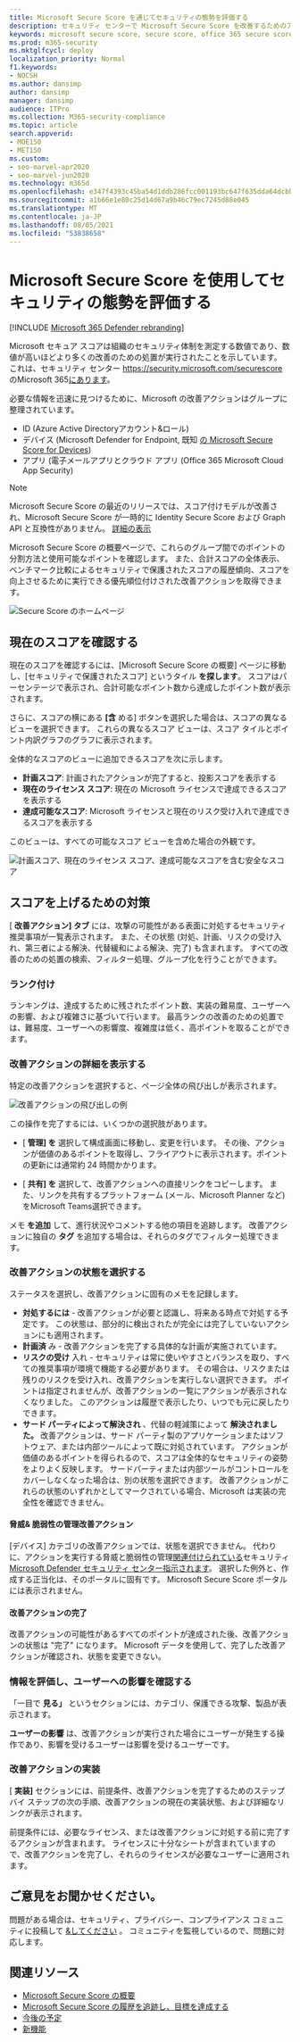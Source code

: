 ```yaml
---
title: Microsoft Secure Score を通じてセキュリティの態勢を評価する
description: セキュリティ センターで Microsoft Secure Score を改善するためのアクションを実行するMicrosoft 365説明します。
keywords: microsoft secure score, secure score, office 365 secure score, microsoft security score, microsoft 365 security center, improvement actions
ms.prod: m365-security
ms.mktglfcycl: deploy
localization_priority: Normal
f1.keywords:
- NOCSH
ms.author: dansimp
author: dansimp
manager: dansimp
audience: ITPro
ms.collection: M365-security-compliance
ms.topic: article
search.appverid:
- MOE150
- MET150
ms.custom:
- seo-marvel-apr2020
- seo-marvel-jun2020
ms.technology: m365d
ms.openlocfilehash: e347f4393c45ba54d1ddb286fcc001193bc647f635dda64dcbb446be190a5dba
ms.sourcegitcommit: a1b66e1e80c25d14d67a9b46c79ec7245d88e045
ms.translationtype: MT
ms.contentlocale: ja-JP
ms.lasthandoff: 08/05/2021
ms.locfileid: "53838658"
---
```

# <a name="assess-your-security-posture-with-microsoft-secure-score"></a>Microsoft Secure Score を使用してセキュリティの態勢を評価する

[!INCLUDE [Microsoft 365 Defender rebranding](../includes/microsoft-defender.md)]

Microsoft セキュア スコアは組織のセキュリティ体制を測定する数値であり、数値が高いほどより多くの改善のための処置が実行されたことを示しています。 これは、セキュリティ センター https://security.microsoft.com/securescore のMicrosoft 365[にあります](overview-security-center.md)。

必要な情報を迅速に見つけるために、Microsoft の改善アクションはグループに整理されています。

- ID (Azure Active Directoryアカウント&ロール)
- デバイス (Microsoft Defender for Endpoint, 既知 [の Microsoft Secure Score for Devices](/windows/security/threat-protection/microsoft-defender-atp/tvm-microsoft-secure-score-devices))
- アプリ (電子メールアプリとクラウド アプリ (Office 365 Microsoft Cloud App Security)

>[!NOTE]
>Microsoft Secure Score の最近のリリースでは、スコア付けモデルが改善され、Microsoft Secure Score が一時的に Identity Secure Score および Graph API と互換性がありません。 [詳細の表示](microsoft-secure-score-whats-new.md)

Microsoft Secure Score の概要ページで、これらのグループ間でのポイントの分割方法と使用可能なポイントを確認します。 また、合計スコアの全体表示、ベンチマーク比較によるセキュリティで保護されたスコアの履歴傾向、スコアを向上させるために実行できる優先順位付けされた改善アクションを取得できます。

![Secure Score のホームページ](../../media/secure-score/secure-score-home-page.png)

## <a name="check-your-current-score"></a>現在のスコアを確認する

現在のスコアを確認するには、[Microsoft Secure Score の概要] ページに移動し、[セキュリティで保護されたスコア] というタイル **を探します**。 スコアはパーセンテージで表示され、合計可能なポイント数から達成したポイント数が表示されます。

さらに、スコアの横にある **[含** める] ボタンを選択した場合は、スコアの異なるビューを選択できます。 これらの異なるスコア ビューは、スコア タイルとポイント内訳グラフのグラフに表示されます。

全体的なスコアのビューに追加できるスコアを次に示します。

- **計画スコア**: 計画されたアクションが完了すると、投影スコアを表示する
- **現在のライセンス スコア**: 現在の Microsoft ライセンスで達成できるスコアを表示する
- **達成可能なスコア**: Microsoft ライセンスと現在のリスク受け入れで達成できるスコアを表示する

このビューは、すべての可能なスコア ビューを含めた場合の外観です。

![計画スコア、現在のライセンス スコア、達成可能なスコアを含む安全なスコア](../../media/secure-score/secure-score-achievable.png)

## <a name="take-action-to-improve-your-score"></a>スコアを上げるための対策

[ **改善アクション] タブ** には、攻撃の可能性がある表面に対処するセキュリティ推奨事項が一覧表示されます。 また、その状態 (対処、計画、リスクの受け入れ、第三者による解決、代替緩和による解決、完了) も含まれます。 すべての改善のための処置の検索、フィルター処理、グループ化を行うことができます。  

### <a name="ranking"></a>ランク付け

ランキングは、達成するために残されたポイント数、実装の難易度、ユーザーへの影響、および複雑さに基づいて行います。 最高ランクの改善のための処置では、難易度、ユーザーへの影響度、複雑度は低く、高ポイントを取ることができます。

### <a name="view-improvement-action-details"></a>改善アクションの詳細を表示する

特定の改善アクションを選択すると、ページ全体の飛び出しが表示されます。  

![改善アクションの飛び出しの例](../../media/secure-score/secure-score-improvement-action-details.png)

この操作を完了するには、いくつかの選択肢があります。

- [ **管理] を** 選択して構成画面に移動し、変更を行います。 その後、アクションが価値のあるポイントを取得し、フライアウトに表示されます。ポイントの更新には通常約 24 時間かかります。

- [ **共有] を** 選択して、改善アクションへの直接リンクをコピーします。 また、リンクを共有するプラットフォーム (メール、Microsoft Planner など) をMicrosoft Teams選択できます。

メモ **を追加** して、進行状況やコメントする他の項目を追跡します。 改善アクションに独自の **タグ** を追加する場合は、それらのタグでフィルター処理できます。

### <a name="choose-an-improvement-action-status"></a>改善アクションの状態を選択する

ステータスを選択し、改善アクションに固有のメモを記録します。

- **対処するには** - 改善アクションが必要と認識し、将来ある時点で対処する予定です。 この状態は、部分的に検出されたが完全には完了していないアクションにも適用されます。
- **計画済** み - 改善アクションを完了する具体的な計画が実施されています。
- **リスクの受け** 入れ - セキュリティは常に使いやすさとバランスを取り、すべての推奨事項が環境で機能する必要があります。 その場合は、リスクまたは残りのリスクを受け入れ、改善アクションを実行しない選択できます。 ポイントは指定されませんが、改善アクションの一覧にアクションが表示されなくなりました。 このアクションは履歴で表示したり、いつでも元に戻したりできます。
- **サード パーティによって解決され** 、代替の軽減策によって **解決されました。** 改善アクションは、サード パーティ製のアプリケーションまたはソフトウェア、または内部ツールによって既に対処されています。 アクションが価値のあるポイントを得られるので、スコアは全体的なセキュリティの姿勢をよりよく反映します。 サードパーティまたは内部ツールがコントロールをカバーしなくなった場合は、別の状態を選択できます。 改善アクションがこれらの状態のいずれかとしてマークされている場合、Microsoft は実装の完全性を確認できません。

#### <a name="threat--vulnerability-management-improvement-actions"></a>脅威& 脆弱性の管理改善アクション

[デバイス] カテゴリの改善アクションでは、状態を選択できません。 代わりに、アクションを実行する脅威と脆弱性の管理[関連付けられている](/windows/security/threat-protection/microsoft-defender-atp/tvm-security-recommendation)セキュリティ[Microsoft Defender セキュリティ センター指示されます](/windows/security/threat-protection/microsoft-defender-atp/use)。 選択した例外と、作成する正当化は、そのポータルに固有です。 Microsoft Secure Score ポータルには表示されません。

#### <a name="completed-improvement-actions"></a>改善アクションの完了

改善アクションの可能性があるすべてのポイントが達成された後、改善アクションの状態は "完了" になります。 Microsoft データを使用して、完了した改善アクションが確認され、状態を変更できない。

### <a name="assess-information-and-review-user-impact"></a>情報を評価し、ユーザーへの影響を確認する

「一目で **見る」** というセクションには、カテゴリ、保護できる攻撃、製品が表示されます。

**ユーザーの影響** は、改善アクションが実行された場合にユーザーが発生する操作であり、影響を受けるユーザーは影響を受けるユーザーです。

### <a name="implement-the-improvement-action"></a>改善アクションの実装

[ **実装]** セクションには、前提条件、改善アクションを完了するためのステップ バイ ステップの次の手順、改善アクションの現在の実装状態、および詳細なリンクが表示されます。

前提条件には、必要なライセンス、または改善アクションに対処する前に完了するアクションが含まれます。 ライセンスに十分なシートが含まれていますので、改善アクションを完了し、それらのライセンスが必要なユーザーに適用されます。  

## <a name="we-want-to-hear-from-you"></a>ご意見をお聞かせください。

問題がある場合は、セキュリティ、プライバシー、コンプライアンス コミュニティに投稿して [&してください](https://techcommunity.microsoft.com/t5/Security-Privacy-Compliance/bd-p/security_privacy) 。 コミュニティを監視しているので、問題に対応します。

## <a name="related-resources"></a>関連リソース

- [Microsoft Secure Score の概要](microsoft-secure-score.md)
- [Microsoft Secure Score の履歴を追跡し、目標を達成する](microsoft-secure-score-history-metrics-trends.md)
- [今後の予定](microsoft-secure-score-whats-coming.md)
- [新機能](microsoft-secure-score-whats-new.md)
